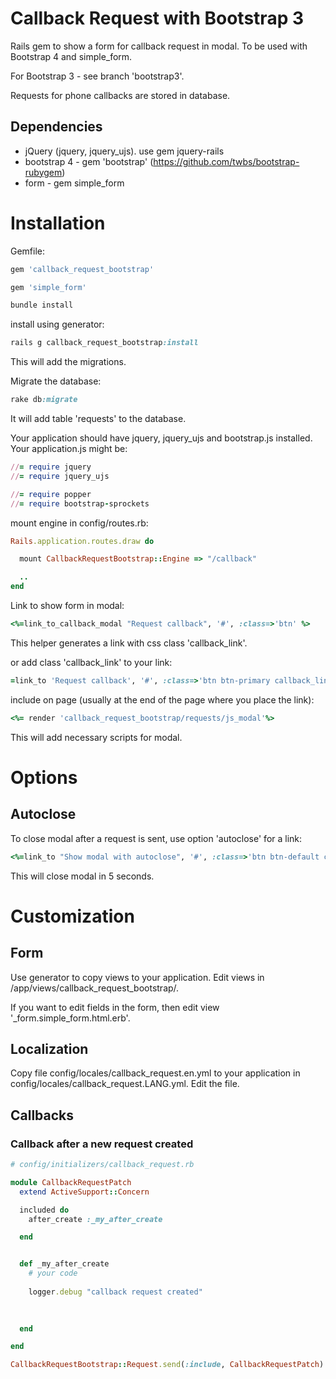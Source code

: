 Callback Request with Bootstrap 3
=================================

Rails gem to show a form for callback request in modal.
To be used with Bootstrap 4 and simple_form.

For Bootstrap 3 - see branch 'bootstrap3'.


Requests for phone callbacks are stored in database.


## Dependencies

* jQuery (jquery, jquery_ujs). use gem jquery-rails
* bootstrap 4 - gem 'bootstrap' (https://github.com/twbs/bootstrap-rubygem)
* form - gem simple_form


# Installation

Gemfile:
```ruby
gem 'callback_request_bootstrap'

gem 'simple_form'
```

```ruby
bundle install
```

install using generator:
```ruby
rails g callback_request_bootstrap:install
```
This will add the migrations.

Migrate the database:
```ruby
rake db:migrate
```
It will add table 'requests' to the database.


Your application should have jquery, jquery_ujs and bootstrap.js installed.
Your application.js might be:
```ruby
//= require jquery
//= require jquery_ujs

//= require popper
//= require bootstrap-sprockets


```

mount engine in config/routes.rb:
```ruby
Rails.application.routes.draw do

  mount CallbackRequestBootstrap::Engine => "/callback"

  ..
end

```

Link to show form in modal:
```ruby
<%=link_to_callback_modal "Request callback", '#', :class=>'btn' %>

```
This helper generates a link with css class 'callback_link'.

or add class 'callback_link' to your link:
```ruby
=link_to 'Request callback', '#', :class=>'btn btn-primary callback_link'
```

include on page (usually at the end of the page where you place the link):
```ruby
<%= render 'callback_request_bootstrap/requests/js_modal'%>
```
This will add necessary scripts for modal.


# Options

## Autoclose
To close modal after a request is sent, use option 'autoclose' for a link:
```ruby
<%=link_to "Show modal with autoclose", '#', :class=>'btn btn-default callback_link', :data=>{'autoclose'=>5} %>
```
This will close modal in 5 seconds.



# Customization

## Form

Use generator to copy views to your application.
Edit views in /app/views/callback_request_bootstrap/.

If you want to edit fields in the form, then edit view '_form.simple_form.html.erb'.


## Localization

 Copy file config/locales/callback_request.en.yml to your application in config/locales/callback_request.LANG.yml.
 Edit the file.


## Callbacks

### Callback after a new request created


```ruby
# config/initializers/callback_request.rb

module CallbackRequestPatch
  extend ActiveSupport::Concern

  included do
    after_create :_my_after_create

  end


  def _my_after_create
    # your code
    
    logger.debug "callback request created"
    
    

  end

end

CallbackRequestBootstrap::Request.send(:include, CallbackRequestPatch)

```